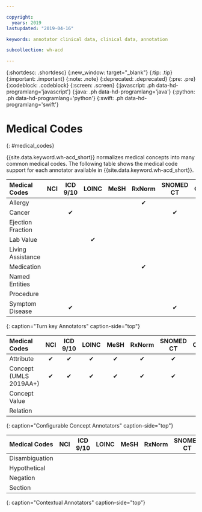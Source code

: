 ```yaml
---

copyright:
  years: 2019
lastupdated: "2019-04-16"

keywords: annotator clinical data, clinical data, annotation

subcollection: wh-acd

---
```


{:shortdesc: .shortdesc}
{:new_window: target="_blank"}
{:tip: .tip}
{:important: .important}
{:note: .note}
{:deprecated: .deprecated}
{:pre: .pre}
{:codeblock: .codeblock}
{:screen: .screen}
{:javascript: .ph data-hd-programlang='javascript'}
{:java: .ph data-hd-programlang='java'}
{:python: .ph data-hd-programlang='python'}
{:swift: .ph data-hd-programlang='swift'}

# Medical Codes
{: #medical_codes}

{{site.data.keyword.wh-acd_short}} normalizes medical concepts into many common medical codes.  The following table shows the medical code support for each annotator available in  {{site.data.keyword.wh-acd_short}}.

| Medical Codes | NCI | ICD 9/10 | LOINC | MeSH | RxNorm | SNOMED CT | CPT | CCS | HCC | UMLS CUI |
|:--------------|:---:|:--------:|:-----:|:----:|:------:|:---------:|:---:|:---:|:---:|:--------:|
| Allergy | | | | | ✔ | | | | | |
| Cancer | | ✔ | | | | ✔ | | ✔ | ✔ | ✔ |
| Ejection Fraction | | | | | | | | | | |
| Lab Value | | | ✔ | | | | | | | |
| Living Assistance | | | | | | | | | | |
| Medication | | | | | ✔ | | | | | |
| Named Entities | | | | | | | | | | |
| Procedure | | | | | | | ✔ | | | ✔ |
| Symptom Disease | | ✔ | | | | ✔ | | ✔ | ✔ | ✔ |

{: caption="Turn key Annotators" caption-side="top"}

| Medical Codes | NCI | ICD 9/10 | LOINC | MeSH | RxNorm | SNOMED CT | CPT | CCS | HCC | UMLS CUI |
|:--------------|:---:|:--------:|:-----:|:----:|:------:|:---------:|:---:|:---:|:---:|:--------:|
| Attribute | ✔ | ✔ | ✔ | ✔ | ✔ | ✔ | ✔ | ✔ | ✔ | ✔ |
| Concept (UMLS 2019AA+) | ✔ | ✔ | ✔ | ✔ | ✔ | ✔ | ✔ | | | ✔ |
| Concept Value | | | | | | | | | | ✔ |
| Relation | | | | | | | | | | |

{: caption="Configurable Concept Annotators" caption-side="top"}

| Medical Codes | NCI | ICD 9/10 | LOINC | MeSH | RxNorm | SNOMED CT | CPT | CCS | HCC | UMLS CUI |
|:--------------|:---:|:--------:|:-----:|:----:|:------:|:---------:|:---:|:---:|:---:|:--------:|
| Disambiguation | | | | | | | | | | |
| Hypothetical | | | | | | | | | | |
| Negation | | | | | | | | | | |
| Section | | | | | | | | | | |

{: caption="Contextual Annotators" caption-side="top"}
